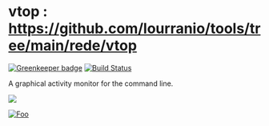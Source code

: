 vtop : https://github.com/lourranio/tools/tree/main/rede/vtop
=========

[![Greenkeeper badge](https://badges.greenkeeper.io/MrRio/vtop.svg)](https://greenkeeper.io/) [![Build Status](https://travis-ci.org/MrRio/vtop.svg?branch=master)](https://travis-ci.org/MrRio/vtop)

A graphical activity monitor for the command line.

![](https://raw.githubusercontent.com/MrRio/vtop/master/docs/example.gif)

<a href="https://github.com/lourranio/tools/tree/main/rede/vtop" rel="some text">![Foo](https://raw.githubusercontent.com/MrRio/vtop/master/docs/example.gif)</a>
